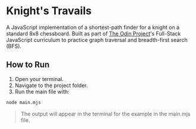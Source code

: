 # Knight's Travails

A JavaScript implementation of a shortest-path finder for a knight on a standard 8x8 chessboard. Built as part of [The Odin Project](https://www.theodinproject.com/)'s Full-Stack JavaScript curriculum to practice graph traversal and breadth-first search (BFS).

## How to Run

1. Open your terminal.
2. Navigate to the project folder.
3. Run the main file with:

```bash
node main.mjs
```

> The output will appear in the terminal for the example in the main.mjs file.


